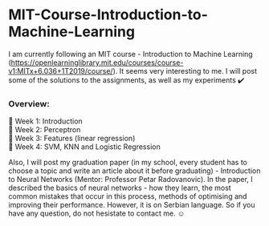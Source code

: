 # MIT-Course-Introduction-to-Machine-Learning

I am currently following an MIT course - Introduction to Machine Learning (https://openlearninglibrary.mit.edu/courses/course-v1:MITx+6.036+1T2019/course/). It seems very interesting to me. I will post some of the solutions to the assignments, as well as my experiments	:heavy_check_mark:
### Overview:

:round_pushpin: Week 1: Introduction
<br>
:round_pushpin: Week 2: Perceptron
<br>
:round_pushpin: Week 3: Features (linear regression)
<br>
:round_pushpin: Week 4: SVM, KNN and Logistic Regression

Also, I will post my graduation paper (in my school, every student has to choose a topic and write an article about it before graduating) - Introduction to Neural Networks (Mentor: Professor Petar Radovanovic). In the paper, I described the basics of neural networks - how they learn, the most common mistakes that occur in this process, methods of optimising and improving their performance. However, it is on Serbian language. So if you have any question, do not hesistate to contact me. :relaxed:
